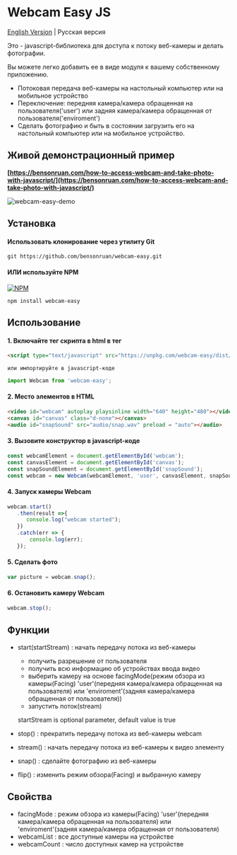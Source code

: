 
# Webcam Easy JS
[English Version](README_EN.md) | Русская версия

Это - javascript-библиотека для доступа к потоку веб-камеры и делать фотографии.

Вы можете легко добавить ее в виде модуля к вашему собственному приложению.

- Потоковая передача веб-камеры на настольный компьютер или на мобильное устройство
- Переключение: передняя камера/камера обращенная на пользователя('user') или  задняя камера/камера обращенная от пользователя('enviroment')
- Сделать фотографию и быть в состоянии загрузить его на настольный компьютер или на мобильное устройство.

## Живой демонстрационный пример
**[https://bensonruan.com/how-to-access-webcam-and-take-photo-with-javascript/](https://bensonruan.com/how-to-access-webcam-and-take-photo-with-javascript/)**

![webcam-easy-demo](https://bensonruan.com/wp-content/uploads/2020/04/webcam-easy-demo-ok.gif)

## Установка

#### Использовать клонирование через утилиту Git
``` shell
git https://github.com/bensonruan/webcam-easy.git
```

#### ИЛИ используйте NPM
[![NPM](https://nodei.co/npm/webcam-easy.png?compact=true)](https://nodei.co/npm/webcam-easy/)
``` в командной строке shell
npm install webcam-easy
```

## Использование

#### 1. Включайте тег скрипта в html в тег <head>
```html
<script type="text/javascript" src="https://unpkg.com/webcam-easy/dist/webcam-easy.min.js"></script>
```
    или импортируйте в javascript-коде 
``` js
import Webcam from 'webcam-easy';
```


#### 2. Место элементов в HTML
```html
<video id="webcam" autoplay playsinline width="640" height="480"></video>
<canvas id="canvas" class="d-none"></canvas>
<audio id="snapSound" src="audio/snap.wav" preload = "auto"></audio>
```

#### 3. Вызовите конструктор в javascript-коде
``` js
const webcamElement = document.getElementById('webcam');
const canvasElement = document.getElementById('canvas');
const snapSoundElement = document.getElementById('snapSound');
const webcam = new Webcam(webcamElement, 'user', canvasElement, snapSoundElement);
```

#### 4. Запуск камеры Webcam 
``` js
webcam.start()
   .then(result =>{
      console.log("webcam started");
   })
   .catch(err => {
       console.log(err);
   });
```

#### 5. Сделать фото
``` js
var picture = webcam.snap();
``` 

#### 6. Остановить камеру Webcam 
``` js
webcam.stop();
```

## Функции
- start(startStream) : начать передачу потока из веб-камеры 
  - получить разрешение от пользователя
  - получить всю информацию об устройствах ввода видео
  - выберить камеру на основе facingMode(режим обзора из камеры(Facing) 'user'(передняя камера/камера обращенная на пользователя) или 'enviroment'(задняя камера/камера обращенная от пользователя))
  - запустить поток(stream)
  
  startStream is optional parameter, default value is true
      
- stop() : прекратить передачу потока из веб-камеры webcam
  
- stream() : начать передачу потока из веб-камеры к видео элементу 
  
- snap() : сделайте фотографию из веб-камеры
  
- flip() : изменить режим обзора(Facing) и выбранную камеру

## Свойства

- facingMode : режим обзора из камеры(Facing) 'user'(передняя камера/камера обращенная на пользователя) или 'enviroment'(задняя камера/камера обращенная от пользователя)
- webcamList : все доступные камеры на устройстве
- webcamCount : число доступных камер на устройстве 
